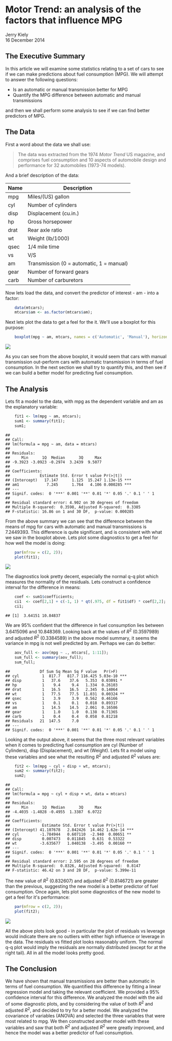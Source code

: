 # Motor Trend: an analysis of the factors that influence MPG
Jerry Kiely  
16 December 2014  



## The Executive Summary

In this article we will examine some statistics relating to a set of cars to see if we can make 
predictions about fuel consumption (MPG). We will attempt to answer the following questions:

* Is an automatic or manual transmission better for MPG
* Quantify the MPG difference between automatic and manual transmissions

and then we shall perform some analysis to see if we can find better predictors of MPG.

## The Data

First a word about the data we shall use:

> The data was extracted from the 1974 _Motor Trend_ US magazine,
> and comprises fuel consumption and 10 aspects of automobile design
> and performance for 32 automobiles (1973-74 models).

And a brief description of the data:

| Name  | Description                              |
|-------|------------------------------------------|
| mpg   | Miles/(US) gallon                        |
| cyl   | Number of cylinders                      |
| disp  | Displacement (cu.in.)                    |
| hp    | Gross horsepower                         |
| drat  | Rear axle ratio                          |
| wt    | Weight (lb/1000)                         |
| qsec  | 1/4 mile time                            |
| vs    | V/S                                      |
| am    | Transmission (0 = automatic, 1 = manual) |
| gear  | Number of forward gears                  |
| carb  | Number of carburetors                    |

Now lets load the data, and convert the predictor of interest - am - into a factor:


```r
    data(mtcars);
    mtcars$am <- as.factor(mtcars$am);
```
Next lets plot the data to get a feel for the it. We'll use a boxplot for this purpose:


```r
    boxplot(mpg ~ am, mtcars, names = c('Automatic', 'Manual'), horizontal = TRUE);
```

![](project1_files/figure-html/box_plot-1.png) 

As you can see from the above boxplot, it would seem that cars with manual transmission 
out-perform cars with automatic transmission in terms of fuel consumption. In the next 
section we shall try to quantify this, and then see if we can build a better model for 
predicting fuel consumption.

## The Analysis

Lets fit a model to the data, with mpg as the dependent variable and am as the explanatory 
variable:


```r
    fit1 <- lm(mpg ~ am, mtcars);
    sum1 <- summary(fit1);
    sum1;
```

```
## 
## Call:
## lm(formula = mpg ~ am, data = mtcars)
## 
## Residuals:
##     Min      1Q  Median      3Q     Max 
## -9.3923 -3.0923 -0.2974  3.2439  9.5077 
## 
## Coefficients:
##             Estimate Std. Error t value Pr(>|t|)    
## (Intercept)   17.147      1.125  15.247 1.13e-15 ***
## am1            7.245      1.764   4.106 0.000285 ***
## ---
## Signif. codes:  0 '***' 0.001 '**' 0.01 '*' 0.05 '.' 0.1 ' ' 1
## 
## Residual standard error: 4.902 on 30 degrees of freedom
## Multiple R-squared:  0.3598,	Adjusted R-squared:  0.3385 
## F-statistic: 16.86 on 1 and 30 DF,  p-value: 0.000285
```

From the above summary we can see that the difference between the means of mpg for cars with 
automatic and manual transmissions is 7.2449393. This difference is quite 
significant, and is consistent with what we saw in the boxplot above. Lets plot some diagnostics 
to get a feel for how well the model is doing:


```r
    par(mfrow = c(2, 2));
    plot(fit1);
```

![](project1_files/figure-html/diagnostics1-1.png) 

The diagnostics look pretty decent, especially the normal q-q plot which measures the normality of 
the residuals. Lets construct a confidence interval for the difference in means:


```r
    coef <- sum1$coefficients;
    ci1  <- coef[2,1] + c(-1, 1) * qt(.975, df = fit1$df) * coef[2,2];
    ci1;
```

```
## [1]  3.64151 10.84837
```

We are 95% confident that the difference in fuel consumption lies between 3.6415096 and 
10.848369. Looking back at the values of $R^2$ (0.3597989) and adjusted $R^2$ 
(0.3384589) in the above model summary, it seems the variance in mpg is not well 
predicted by am. Perhaps we can do better:


```r
    aov_full <- aov(mpg ~ ., mtcars[, 1:11]);
    sum_full <- summary(aov_full);
    sum_full;
```

```
##             Df Sum Sq Mean Sq F value   Pr(>F)    
## cyl          1  817.7   817.7 116.425 5.03e-10 ***
## disp         1   37.6    37.6   5.353  0.03091 *  
## hp           1    9.4     9.4   1.334  0.26103    
## drat         1   16.5    16.5   2.345  0.14064    
## wt           1   77.5    77.5  11.031  0.00324 ** 
## qsec         1    3.9     3.9   0.562  0.46166    
## vs           1    0.1     0.1   0.018  0.89317    
## am           1   14.5    14.5   2.061  0.16586    
## gear         1    1.0     1.0   0.138  0.71365    
## carb         1    0.4     0.4   0.058  0.81218    
## Residuals   21  147.5     7.0                     
## ---
## Signif. codes:  0 '***' 0.001 '**' 0.01 '*' 0.05 '.' 0.1 ' ' 1
```

Looking at the output above, it seems that the three most relevant variables when it comes to 
predicting fuel consumption are cyl (Number of Cylinders), disp (Displacement), and wt (Weight). 
Lets fit a model using these variables and see what the resulting $R^2$ and adjusted $R^2$ 
values are:


```r
    fit2 <- lm(mpg ~ cyl + disp + wt, mtcars);
    sum2 <- summary(fit2);
    sum2;
```

```
## 
## Call:
## lm(formula = mpg ~ cyl + disp + wt, data = mtcars)
## 
## Residuals:
##     Min      1Q  Median      3Q     Max 
## -4.4035 -1.4028 -0.4955  1.3387  6.0722 
## 
## Coefficients:
##              Estimate Std. Error t value Pr(>|t|)    
## (Intercept) 41.107678   2.842426  14.462 1.62e-14 ***
## cyl         -1.784944   0.607110  -2.940  0.00651 ** 
## disp         0.007473   0.011845   0.631  0.53322    
## wt          -3.635677   1.040138  -3.495  0.00160 ** 
## ---
## Signif. codes:  0 '***' 0.001 '**' 0.01 '*' 0.05 '.' 0.1 ' ' 1
## 
## Residual standard error: 2.595 on 28 degrees of freedom
## Multiple R-squared:  0.8326,	Adjusted R-squared:  0.8147 
## F-statistic: 46.42 on 3 and 28 DF,  p-value: 5.399e-11
```

The new value of $R^2$ (0.832607) and adjusted $R^2$ (0.8146721) are 
greater than the previous, suggesting the new model is a better predictor of fuel consumption. 
Once again, lets plot some diagnostics of the new model to get a feel for it's performance: 


```r
    par(mfrow = c(2, 2));
    plot(fit2);
```

![](project1_files/figure-html/diagnostics2-1.png) 

All the above plots look good - in particular the plot of residuals vs leverage would indicate 
there are no outliers with either high influence or leverage in the data. The residuals vs fitted 
plot looks reasonably uniform. The normal q-q plot would imply the residuals are normally 
distributed (except for at the right tail). All in all the model looks pretty good.

## The Conclusion

We have shown that manual transmissions are better than automatic in terms of fuel consumption. We 
quantified this difference by fitting a linear regression model and taking the relevant coefficient. 
We provided a 95% confidence interval for this difference. We analyzed the model with the aid of some 
diagnostic plots, and by considering the value of both $R^2$ and adjusted $R^2$, and decided to try 
for a better model. We analyzed the covariance of variables (ANOVA) and selected the three variables 
that were most related to mpg. We then constructed another model with these variables and saw that 
both $R^2$ and adjusted $R^2$ were greatly improved, and hence the model was a better predictor of 
fuel consumption.
